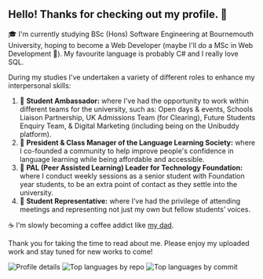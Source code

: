 ## Hello! Thanks for checking out my profile. 🐉

🎓 I'm currently studying BSc (Hons) Software Engineering at Bournemouth University, hoping to become a Web Developer (maybe I'll do a MSc in Web Development 🤔). My favourite language is probably C# and I really love SQL.

During my studies I've undertaken a variety of different roles to enhance my interpersonal skills:
1. 🌸 **Student Ambassador:** where I've had the opportunity to work within different teams for the university, such as: Open days & events, Schools Liaison Partnership, UK Admissions Team (for Clearing), Future Students Enquiry Team, & Digital Marketing (including being on the Unibuddy platform).
2. 💬 **President & Class Manager of the Language Learning Society:** where I co-founded a community to help improve people's confidence in language learning while being affordable and accessible.
3. 🔰 **PAL (Peer Assisted Learning) Leader for Technology Foundation:** where I conduct weekly sessions as a senior student with Foundation year students, to be an extra point of contact as they settle into the university.
4. 📢 **Student Representative:** where I’ve had the privilege of attending meetings and representing not just my own but fellow students’ voices.


☕ I'm slowly becoming a coffee addict like [my dad](https://github.com/M1XZG).


Thank you for taking the time to read about me. Please enjoy my uploaded work and stay tuned for new works to come!

![Profile details](http://github-profile-summary-cards.vercel.app/api/cards/profile-details?username=LithiumSakura&theme=dracula)
![Top languages by repo](http://github-profile-summary-cards.vercel.app/api/cards/repos-per-language?username=LithiumSakura&theme=radical)
![Top languages by commit](http://github-profile-summary-cards.vercel.app/api/cards/most-commit-language?username=LithiumSakura&theme=radical)
